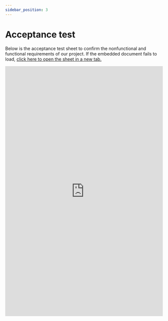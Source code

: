 ```yaml
---
sidebar_position: 3
---
```

# Acceptance test
Below is the acceptance test sheet to confirm the nonfunctional and functional requirements of our project. If the embedded document fails to load, [click here to open the sheet in a new tab.](https://docs.google.com/spreadsheets/d/153MPsLK5bZCKM67EAV68VYyTspDrvX-YKgbvn2EuH6A/edit?usp=sharing)

<iframe
  src="https://docs.google.com/spreadsheets/d/153MPsLK5bZCKM67EAV68VYyTspDrvX-YKgbvn2EuH6A/edit?usp=sharing"
  width="100%"
  height="800px"
  frameborder="0">
</iframe>


